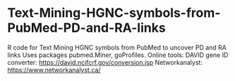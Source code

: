 # Text-Mining-HGNC-symbols-from-PubMed-PD-and-RA-links
R code for Text Mining HGNC symbols from PubMed to uncover PD and RA links
Uses packages pubmed.Miner, goProfiles. 
Online tools:
DAVID gene ID converter: https://david.ncifcrf.gov/conversion.jsp 
Networkanalyst: https://www.networkanalyst.ca/
